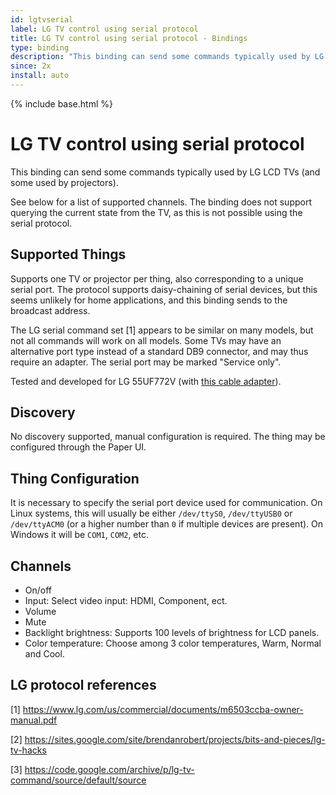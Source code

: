 ```yaml
---
id: lgtvserial
label: LG TV control using serial protocol
title: LG TV control using serial protocol - Bindings
type: binding
description: "This binding can send some commands typically used by LG LCD TVs (and some used by projectors)."
since: 2x
install: auto
---
```


<!-- Attention authors: Do not edit directly. Please add your changes to the appropriate source repository -->

{% include base.html %}

# LG TV control using serial protocol

This binding can send some commands typically used by LG LCD TVs (and some used by projectors).

See below for a list of supported channels. The binding does not support querying the current
state from the TV, as this is not possible using the serial protocol.

## Supported Things

Supports one TV or projector per thing, also corresponding to a unique serial port. The 
protocol supports daisy-chaining of serial devices, but this seems unlikely for home 
applications, and this binding sends to the broadcast address.

The LG serial command set [1] appears to be similar on many models, but not all commands will
work on all models. Some TVs may have an alternative port type instead of a standard DB9
connector, and may thus require an adapter. The serial port may be marked "Service only".

Tested and developed for LG 55UF772V (with [this cable adapter](http://www.ebay.com/itm/DB9-9-Pin-Female-To-TRS-3-5mm-Male-Stereo-Serial-Data-Converter-Cable-1-8M-6Ft-/291541959764?)).


## Discovery

No discovery supported, manual configuration is required. The thing may be configured through the Paper UI.


## Thing Configuration

It is necessary to specify the serial port device used for communication. On Linux systems,
this will usually be either `/dev/ttyS0`, `/dev/ttyUSB0` or `/dev/ttyACM0` (or a higher 
number than `0` if multiple devices are present). On Windows it will be `COM1`, `COM2`, etc. 

## Channels

  * On/off
  * Input: Select video input: HDMI, Component, ect.
  * Volume
  * Mute
  * Backlight brightness: Supports 100 levels of brightness for LCD panels.
  * Color temperature: Choose among 3 color temperatures, Warm, Normal and Cool.
    
## LG protocol references

[1] https://www.lg.com/us/commercial/documents/m6503ccba-owner-manual.pdf

[2] https://sites.google.com/site/brendanrobert/projects/bits-and-pieces/lg-tv-hacks

[3] https://code.google.com/archive/p/lg-tv-command/source/default/source
